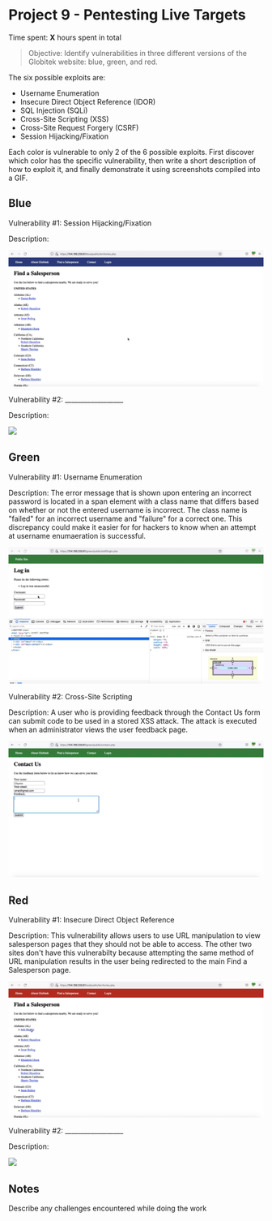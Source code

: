 # Project 9 - Pentesting Live Targets

Time spent: **X** hours spent in total

> Objective: Identify vulnerabilities in three different versions of the Globitek website: blue, green, and red.

The six possible exploits are:

* Username Enumeration
* Insecure Direct Object Reference (IDOR)
* SQL Injection (SQLi)
* Cross-Site Scripting (XSS)
* Cross-Site Request Forgery (CSRF)
* Session Hijacking/Fixation

Each color is vulnerable to only 2 of the 6 possible exploits. First discover which color has the specific vulnerability, then write a short description of how to exploit it, and finally demonstrate it using screenshots compiled into a GIF.

## Blue

Vulnerability #1: Session Hijacking/Fixation

Description:

<img src="blue-vuln1.gif">

Vulnerability #2: __________________

Description:

<img src="blue-vuln2.gif">

## Green

Vulnerability #1: Username Enumeration

Description: The error message that is shown upon entering an incorrect password is located in a span element with a class name that differs based on whether or not the entered username is incorrect. The class name is "failed" for an incorrect username and "failure" for a correct one. This discrepancy could make it easier for for hackers to know when an attempt at username enumaeration is successful.

<img src="green-vuln1.gif">

Vulnerability #2: Cross-Site Scripting

Description: A user who is providing feedback through the Contact Us form can submit code to be used in a stored XSS attack. The attack is executed when an administrator views the user feedback page.

<img src="green-vuln2.gif">


## Red

Vulnerability #1: Insecure Direct Object Reference

Description: This vulnerability allows users to use URL manipulation to view salesperson pages that they should not be able to access. The other two sites don't have this vulnerabilty because attempting the same method of URL manipulation results in the user being redirected to the main Find a Salesperson page.

<img src="red-vuln1.gif">

Vulnerability #2: __________________

Description:

<img src="red-vuln2.gif">


## Notes

Describe any challenges encountered while doing the work
